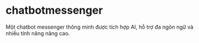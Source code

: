 # chatbotmessenger
Một chatbot messenger thông minh được tích hợp AI, hỗ trợ đa ngôn ngữ và nhiều tính năng nâng cao.
